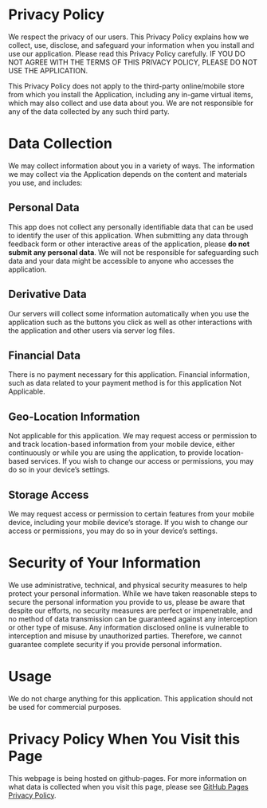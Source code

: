 # Privacy Policy

We respect the privacy of our users. This Privacy Policy explains how we collect, use, disclose, and safeguard your information when you install and use our application. Please read this Privacy Policy carefully. IF YOU DO NOT AGREE WITH THE TERMS OF THIS PRIVACY POLICY, PLEASE DO NOT USE THE APPLICATION.

This Privacy Policy does not apply to the third-party online/mobile store from which you install the Application, including any in-game virtual items, which may also collect and use data about you. We are not responsible for any of the data collected by any such third party.

# Data Collection
We may collect information about you in a variety of ways. The information we may collect via the Application depends on the content and materials you use, and includes:

## Personal Data

This app does not collect any personally identifiable data that can be used to identify the user of this application. When submitting any data through feedback form or other interactive areas of the application, please **do not submit any personal data**. We will not be responsible for safeguarding such data and your data might be accessible to anyone who accesses the application.

## Derivative Data

Our servers will collect some information automatically when you use the application such as the buttons you click as well as other interactions with the application and other users via server log files.

## Financial Data

There is no payment necessary for this application. Financial information, such as data related to your payment method is for this application Not Applicable.

## Geo-Location Information
Not applicable for this application. We may request access or permission to and track location-based information from your mobile device, either continuously or while you are using the application, to provide location-based services. If you wish to change our access or permissions, you may do so in your device’s settings.

## Storage Access
We may request access or permission to certain features from your mobile device, including your mobile device’s storage. If you wish to change our access or permissions, you may do so in your device’s settings.

# Security of Your Information
We use administrative, technical, and physical security measures to help protect your personal information. While we have taken reasonable steps to secure the personal information you  provide to us, please be aware that despite our efforts, no security measures are perfect or impenetrable, and no method of data transmission can be guaranteed against any interception or other type of misuse. Any information disclosed online is vulnerable to interception and misuse by unauthorized parties. Therefore, we cannot guarantee complete security if you provide personal information.


# Usage
We do not charge anything for this application. This application should not be used for commercial purposes.

# Privacy Policy When You Visit this Page
This webpage is being hosted on github-pages. For more information on what data is collected when you visit this page, please see [GitHub Pages Privacy Policy](https://docs.github.com/en/pages/getting-started-with-github-pages/about-github-pages#data-collection).